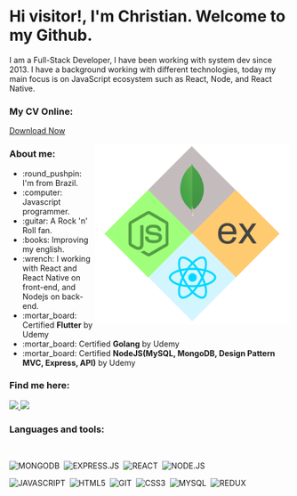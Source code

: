 # Hi visitor!, I'm Christian. Welcome to my Github.

I am a Full-Stack Developer, I have been working with system dev since 2013.
I have a background working with different technologies, today my main focus is
on JavaScript ecosystem such as React, Node, and React Native.

### My CV Online:

<a href="https://christian-de-ornellas.github.io" target="_blank">Download Now</a>

<img align="right" alt="MERN" src="./mern-dev.png" width="350" />

### About me:

  <ul>
    <li> :round_pushpin: I'm from Brazil.</li>
    <li> :computer: Javascript programmer.</li>
    <li> :guitar: A Rock 'n' Roll fan.</li>
    <li> :books: Improving my english.</li>
    <li> :wrench: I working with React and React Native on front-end, and Nodejs on back-end.</li>
    <li> :mortar_board: Certified <b>Flutter</b> by Udemy</li>
    <li> :mortar_board: Certified <b>Golang</b> by Udemy</li>
    <li> :mortar_board: Certified <b>NodeJS(MySQL, MongoDB, Design Pattern MVC, Express, API)</b> by Udemy</li>
  </ul>

### Find me here:

  <a href="https://www.linkedin.com/in/christian-possidonio/" alt="Linkedin">
    <img src="https://img.shields.io/badge/LinkedIn-0077B5?style=for-the-badge&logo=linkedin&logoColor=white" />
  </a>
  
  <a href="https://www.instagram.com/christianpossidonio/" alt="Instagram">
    <img src="https://img.shields.io/badge/Instagram-E4405F?style=for-the-badge&logo=instagram&logoColor=white"/>
  </a>

</br>

### Languages and tools:

<br/>

![MONGODB](https://img.shields.io/badge/MongoDB-%234ea94b.svg?&style=for-the-badge&logo=mongodb&logoColor=white)&nbsp;
![EXPRESS.JS](https://img.shields.io/badge/express.js%20-%23404d59.svg?&style=for-the-badge)&nbsp;
![REACT](https://img.shields.io/badge/react%20-%2320232a.svg?&style=for-the-badge&logo=react&logoColor=%2361DAFB)&nbsp;
![NODE.JS](https://img.shields.io/badge/Node.js-43853D?style=for-the-badge&logo=node.js&logoColor=white)&nbsp;

![JAVASCRIPT](https://img.shields.io/badge/JavaScript-F7DF1E?style=for-the-badge&logo=javascript&logoColor=black)&nbsp;
![HTML5](https://img.shields.io/badge/HTML5-E34F26?style=for-the-badge&logo=html5&logoColor=white)&nbsp;
![GIT](https://img.shields.io/badge/Git-F05032?style=for-the-badge&logo=git&logoColor=white)&nbsp;
![CSS3](https://img.shields.io/badge/CSS3-1572B6?style=for-the-badge&logo=css3&logoColor=white)&nbsp;
![MYSQL](https://img.shields.io/badge/MySQL-316192?style=for-the-badge&logo=mysql&logoColor=white)&nbsp;
![REDUX](https://img.shields.io/badge/redux%20-%23593d88.svg?&style=for-the-badge&logo=redux&logoColor=white)&nbsp;

<br/>
